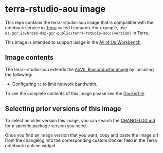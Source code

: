 # terra-rstudio-aou image

This repo contains the terra-rstudio-aou image that is compatible with the notebook service in [Terra]("https://app.terra.bio/") called Leonardo. For example, use `us.gcr.io/broad-dsp-gcr-public/terra-rstudio-aou:{version}` in Terra.

This image is intended to support usage in the [All of Us Workbench](https://github.com/all-of-us/workbench).

## Image contents

The terra-rstudio-aou extends the [AnVIL Bioconductor image](https://github.com/anvilproject/anvil-docker) by including the following:

- Configuring `tc` to limit network bandwidth.

To see the complete contents of this image please see the [Dockerfile](./Dockerfile).

## Selecting prior versions of this image

To select an older version this image, you can search the [CHANGELOG.md](./CHANGELOG.md) for a specific package version you need.

Once you find an image version that you want, copy and paste the image url from the changelog into the corresponding custom Docker field in the Terra notebook runtime widget.
